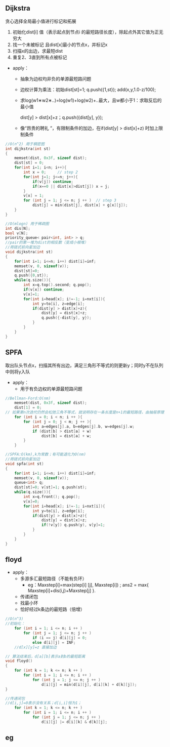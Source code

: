 ## Dijkstra

贪心选择全局最小值进行标记和拓展

1. 初始化dist[i] 值（表示起点到节点i 的最短路径长度），除起点外其它值为正无穷大
2. 找一个未被标记 且dist[x]最小的节点x，并标记x
3. 扫描x的出边，求最短dist
4. 重复2、3直到所有点被标记

- apply：

    - 抽象为边权均非负的单源最短路问题

    - 边权计算为乘法：初始dist[st]=1; q.push({1,st}); add(x,y,1.0-z/100);

    - 求log(w1∗w2∗..)=log(w1)+log(w2)+..最大，且w都小于1：求取反后的最小值  

        dist[y] > dist[x]+z；q.push({dist[y], y});

    - 像“昂贵的聘礼 ”，有限制条件的加边，在if(dist[y] > dist[x]+z) 时加上限制条件

```c++
//O(n^2) 用于稠密图
int dijkstra(int st)
{
    memset(dist, 0x3f, sizeof dist);
    dist[st] = 0;
    for(int i=1; i<n; i++){
        int x = 0;     // step 2
        for(int j=1; j<=n; j++){
            if(v[j]) continue;
            if(x==0 || dist[x]>dist[j]) x = j;
    	}
        v[x] = 1;
        for (int j = 1; j <= n; j ++ )	// step 3
            dist[j] = min(dist[j], dist[x] + g[x][j]);
    }
}

//O(mlogn) 用于稀疏图
int dis[N];
bool v[N];
priority_queue< pair<int, int> > q;	
//pair的第一堆为dist的相反数（变成小根堆）
//用链式前向星加边
void dijkstra(int st)
{
	for(int i=1; i<=n; i++) dist[i]=inf;
	memset(v, 0, sizeof(v));
	dist[st]=0;
	q.push({0,st});
	while(q.size()){
		int x=q.top().second; q.pop();
		if(v[x]) continue;
		v[x]=1;
		for(int i=head[x]; i!=-1; i=nxt[i]){
			int y=to[i], z=edge[i];
			if(dist[y] > dist[x]+z){
				dist[y] = dist[x]+z;
				q.push({-dist[y], y});
			}
		}
	}
}
```

## SPFA

取出队头节点x，扫描其所有出边，满足三角形不等式的则更新y；同时y不在队列中则将y入队

- apply：
    - 用于有负边权的单源最短路问题

```c++
//Bellman-Ford:O(nm)
    memset(dist, 0x3f, sizeof dist);
    dist[1] = 0;
// 如果第n次迭代仍然会松弛三角不等式，就说明存在一条长度是n+1的最短路径，由抽屉原理，路径中至少存在两个相同的点，说明图中存在负权回路。
    for (int i = 0; i < n; i ++ ){
        for (int j = 0; j < m; j ++ ){
            int a=edges[j].a, b=edges[j].b, w=edges[j].w;
            if (dist[b] > dist[a] + w)
                dist[b] = dist[a] + w;
        }
    }

//SPFA:O(km),k为常数；有可能退化为O(nm)
//用链式前向星加边
void spfa(int st)
{
	for(int i=1; i<=n; i++) dist[i]=inf;
	memset(v, 0, sizeof(v));
    queue<int> q;
	dist[st]=0; v[st]=1; q.push(st);
	while(q.size()){
		int x=q.front(); q.pop();
		v[x]=0;
		for(int i=head[x]; i!=-1; i=nxt[i]){
			int y=to[i], z=edge[i];
			if(dist[y] > dist[x]+z){
				dist[y] = dist[x]+z;
				if(!v[y]) q.push(y), v[y]=1;
			}
		}
	} 
}
```

## floyd

- apply：
    - 多源多汇最短路径（不能有负环）
        - eg：Maxstep[i]=max(step[i] [j], Maxstep[i]) ; ans2 = max{ Maxstep[i]+dis(i,j)+Maxstep[j] }.
    - 传递闭包
    - 找最小环
    - 恰好经过k条边的最短路（倍增）

```c++
//O(n^3)
//初始化：
    for (int i = 1; i <= n; i ++ )
        for (int j = 1; j <= n; j ++ )
            if (i == j) d[i][j] = 0;
            else d[i][j] = INF;
	//d[x][y]=z 直接加边

// 算法结束后，d[a][b]表示a到b的最短距离
void floyd()
{
    for (int k = 1; k <= n; k ++ )
        for (int i = 1; i <= n; i ++ )
            for (int j = 1; j <= n; j ++ )
                d[i][j] = min(d[i][j], d[i][k] + d[k][j]);
}

//传递闭包
//d[i,j]=0表示没有关系；d[i,i]恒为1；
    for (int k = 1; k <= n; k ++ )
        for (int i = 1; i <= n; i ++ )
            for (int j = 1; j <= n; j ++ )
                d[i][j] |= d[i][k] & d[k][j];
```

## eg

